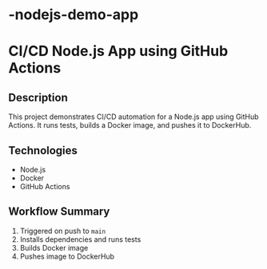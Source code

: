 # -nodejs-demo-app
# CI/CD Node.js App using GitHub Actions

## Description
This project demonstrates CI/CD automation for a Node.js app using GitHub Actions. It runs tests, builds a Docker image, and pushes it to DockerHub.

## Technologies
- Node.js
- Docker
- GitHub Actions

## Workflow Summary
1. Triggered on push to `main`
2. Installs dependencies and runs tests
3. Builds Docker image
4. Pushes image to DockerHub
